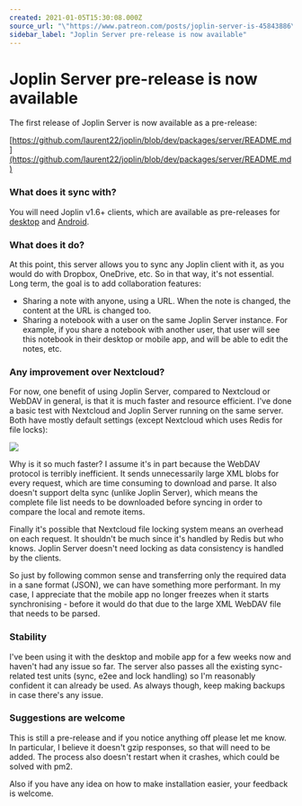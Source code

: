 ```yaml
---
created: 2021-01-05T15:30:08.000Z
source_url: "\"https://www.patreon.com/posts/joplin-server-is-45843886\""
sidebar_label: "Joplin Server pre-release is now available"
---
```


# Joplin Server pre-release is now available

The first release of Joplin Server is now available as a pre-release:

[https://github.com/laurent22/joplin/blob/dev/packages/server/README.md](https://github.com/laurent22/joplin/blob/dev/packages/server/README.md)

### What does it sync with?

You will need Joplin v1.6+ clients, which are available as pre-releases for [desktop](https://github.com/laurent22/joplin/releases) and [Android](https://github.com/laurent22/joplin-android/releases).

### What does it do?

At this point, this server allows you to sync any Joplin client with it, as you would do with Dropbox, OneDrive, etc. So in that way, it's not essential. Long term, the goal is to add collaboration features:

- Sharing a note with anyone, using a URL. When the note is changed, the content at the URL is changed too.
- Sharing a notebook with a user on the same Joplin Server instance. For example, if you share a notebook with another user, that user will see this notebook in their desktop or mobile app, and will be able to edit the notes, etc.

### Any improvement over Nextcloud?

For now, one benefit of using Joplin Server, compared to Nextcloud or WebDAV in general, is that it is much faster and resource efficient. I've done a basic test with Nextcloud and Joplin Server running on the same server. Both have mostly default settings (except Nextcloud which uses Redis for file locks):

![](https://raw.githubusercontent.com/laurent22/joplin/dev/Assets/WebsiteAssets/images/news/20210105-153008_0.png)

Why is it so much faster? I assume it's in part because the WebDAV protocol is terribly inefficient. It sends unnecessarily large XML blobs for every request, which are time consuming to download and parse. It also doesn't support delta sync (unlike Joplin Server), which means the complete file list needs to be downloaded before syncing in order to compare the local and remote items.

Finally it's possible that Nextcloud file locking system means an overhead on each request. It shouldn't be much since it's handled by Redis but who knows. Joplin Server doesn't need locking as data consistency is handled by the clients.

So just by following common sense and transferring only the required data in a sane format (JSON), we can have something more performant. In my case, I appreciate that the mobile app no longer freezes when it starts synchronising - before it would do that due to the large XML WebDAV file that needs to be parsed.

### Stability

I've been using it with the desktop and mobile app for a few weeks now and haven't had any issue so far. The server also passes all the existing sync-related test units (sync, e2ee and lock handling) so I'm reasonably confident it can already be used. As always though, keep making backups in case there's any issue.

### Suggestions are welcome

This is still a pre-release and if you notice anything off please let me know. In particular, I believe it doesn't gzip responses, so that will need to be added. The process also doesn't restart when it crashes, which could be solved with pm2.

Also if you have any idea on how to make installation easier, your feedback is welcome.